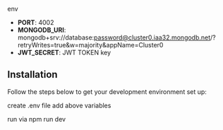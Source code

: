 env
- **PORT**: 4002
- **MONGODB_URI**: mongodb+srv://database:password@cluster0.iaa32.mongodb.net/?retryWrites=true&w=majority&appName=Cluster0
- **JWT_SECRET**: JWT TOKEN key

## Installation

Follow the steps below to get your development environment set up:

create .env file
add above variables

run via npm run dev


